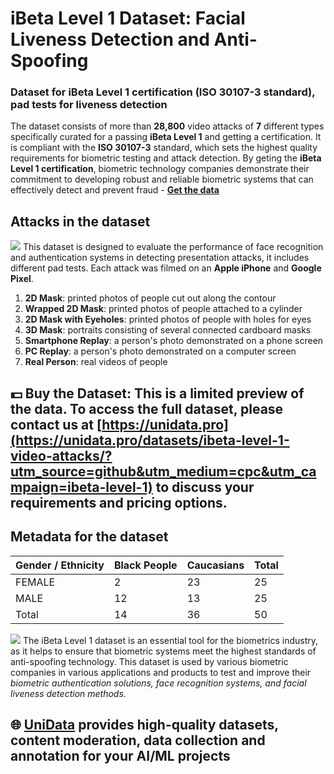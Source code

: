 # iBeta Level 1 Dataset: Facial Liveness Detection and Anti-Spoofing
### Dataset for iBeta Level 1 certification (ISO 30107-3 standard), pad tests for liveness detection
The dataset consists of more than **28,800** video attacks of **7** different types specifically curated for a passing **iBeta Level 1** and getting a certification. It is compliant with the **ISO 30107-3** standard, which sets the highest quality requirements for biometric testing and attack detection. 
By geting the **iBeta Level 1 certification**, biometric technology companies demonstrate their commitment to developing robust and reliable biometric systems that can effectively detect and prevent fraud - 
**[Get the data](https://unidata.pro/datasets/ibeta-level-1-video-attacks/?utm_source=github&utm_medium=cpc&utm_campaign=ibeta-level-1)**
## Attacks in the dataset
![](https://www.googleapis.com/download/storage/v1/b/kaggle-user-content/o/inbox%2F22059654%2Fcbfe41005e61c371f8ad6956efdf25e9%2FFrame%20120%20(1).png?generation=1724161454268271&alt=media)
This dataset is designed to evaluate the performance of face recognition and authentication systems in detecting presentation attacks, it includes different pad tests.
Each attack was filmed on an **Apple iPhone** and **Google Pixel**.
1. **2D Mask**: printed photos of people cut out along the contour
2. **Wrapped 2D Mask**: printed photos of people attached to a cylinder
3. **2D Mask with Eyeholes**: printed photos of people with holes for eyes
4. **3D Mask**: portraits consisting of several connected cardboard masks
5. **Smartphone Replay**: a person's photo demonstrated on a phone screen
6. **PC Replay**: a person's photo demonstrated on a computer screen
7. **Real Person**: real videos of people
## 💵 Buy the Dataset: This is a limited preview of the data. To access the full dataset, please contact us at [https://unidata.pro](https://unidata.pro/datasets/ibeta-level-1-video-attacks/?utm_source=github&utm_medium=cpc&utm_campaign=ibeta-level-1) to discuss your requirements and pricing options.
## Metadata for the dataset

| Gender / Ethnicity | Black People | Caucasians | Total |
| --- | --- | --- | --- |
| FEMALE | 2 | 23 | 25 |
| MALE | 12 | 13 | 25 |
| Total | 14 | 36 | 50 |

![](https://www.googleapis.com/download/storage/v1/b/kaggle-user-content/o/inbox%2F22059654%2F1b66b204f0375df6f74e385b8aca0420%2FFrame%20123.png?generation=1724169445788884&alt=media)
The iBeta Level 1 dataset is an essential tool for the biometrics industry, as it helps to ensure that biometric systems meet the highest standards of anti-spoofing technology. This dataset is used by various biometric companies in various applications and products to test and improve their *biometric authentication solutions, face recognition systems, and facial liveness detection methods.*
## 🌐 [UniData](https://unidata.pro/datasets/ibeta-level-1-video-attacks/?utm_source=github&utm_medium=cpc&utm_campaign=ibeta-level-1) provides high-quality datasets, content moderation, data collection and annotation for your AI/ML projects 

